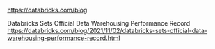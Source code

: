 https://databricks.com/blog

Databricks Sets Official Data Warehousing Performance Record
https://databricks.com/blog/2021/11/02/databricks-sets-official-data-warehousing-performance-record.html
